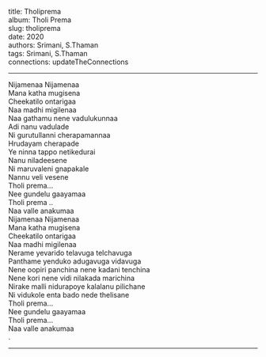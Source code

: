 title: Tholiprema  
album: Tholi Prema  
slug: tholiprema  
date: 2020  
authors: Srimani, S.Thaman  
tags: Srimani, S.Thaman  
connections: updateTheConnections  

------------

Nijamenaa Nijamenaa  
Mana katha mugisena  
Cheekatilo ontarigaa  
Naa madhi migilenaa  
Naa gathamu nene vadulukunnaa  
Adi nanu vadulade  
Ni gurutullanni cherapamannaa  
Hrudayam cherapade  
Ye ninna tappo netikedurai  
Nanu niladeesene  
Ni maruvaleni gnapakale  
Nannu veli vesene  
Tholi prema...  
Nee gundelu gaayamaa  
Tholi prema ..  
Naa valle anakumaa  
Nijamenaa Nijamenaa  
Mana katha mugisena  
Cheekatilo ontarigaa  
Naa madhi migilenaa  
Nerame yevarido telavuga telchavuga  
Panthame yenduko adugavuga vidavuga  
Nene oopiri panchina nene kadani tenchina  
Nene kori nene vidi nilakada marichina  
Nirake malli nidurapoye kalalanu pilichane  
Ni vidukole enta bado nede thelisane  
Tholi prema...  
Nee gundelu gaayamaa  
Tholi prema...  
Naa valle anakumaa  
.  


------------
